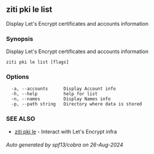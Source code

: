 ## ziti pki le list

Display Let's Encrypt certificates and accounts information

### Synopsis

Display Let's Encrypt certificates and accounts information

```
ziti pki le list [flags]
```

### Options

```
  -a, --accounts      Display Account info
  -h, --help          help for list
  -n, --names         Display Names info
  -p, --path string   Directory where data is stored
```

### SEE ALSO

* [ziti pki le](../le.md)	 - Interact with Let's Encrypt infra

###### Auto generated by spf13/cobra on 26-Aug-2024
